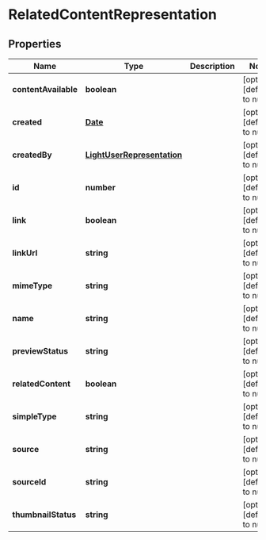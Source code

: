 # RelatedContentRepresentation

## Properties
Name | Type | Description | Notes
------------ | ------------- | ------------- | -------------
**contentAvailable** | **boolean** |  | [optional] [default to null]
**created** | [**Date**](Date.md) |  | [optional] [default to null]
**createdBy** | [**LightUserRepresentation**](LightUserRepresentation.md) |  | [optional] [default to null]
**id** | **number** |  | [optional] [default to null]
**link** | **boolean** |  | [optional] [default to null]
**linkUrl** | **string** |  | [optional] [default to null]
**mimeType** | **string** |  | [optional] [default to null]
**name** | **string** |  | [optional] [default to null]
**previewStatus** | **string** |  | [optional] [default to null]
**relatedContent** | **boolean** |  | [optional] [default to null]
**simpleType** | **string** |  | [optional] [default to null]
**source** | **string** |  | [optional] [default to null]
**sourceId** | **string** |  | [optional] [default to null]
**thumbnailStatus** | **string** |  | [optional] [default to null]


